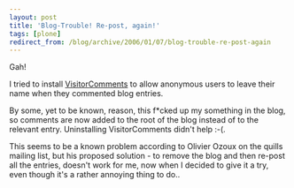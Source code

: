 ```yaml
---
layout: post
title: 'Blog-Trouble! Re-post, again!'
tags: [plone]
redirect_from: /blog/archive/2006/01/07/blog-trouble-re-post-again
---
```


Gah!

I tried to install
[VisitorComments](http://plone.org/products/visitorcomments) to allow
anonymous users to leave their name when they commented blog entries.

By some, yet to be known, reason, this f\*cked up my something in the
blog, so comments are now added to the root of the blog instead of to
the relevant entry. Uninstalling VisitorComments didn't help :-(.

This seems to be a known problem according to Olivier Ozoux on the
quills mailing list, but his proposed solution - to remove the blog and
then re-post all the entries, doesn't work for me, now when I decided to
give it a try, even though it's a rather annoying thing to do..

